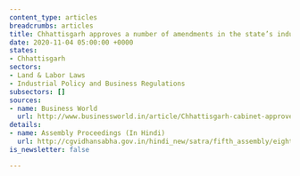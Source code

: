 ```yaml
---
content_type: articles
breadcrumbs: articles
title: Chhattisgarh approves a number of amendments in the state’s industrial policies
date: 2020-11-04 05:00:00 +0000
states:
- Chhattisgarh
sectors:
- Land & Labor Laws
- Industrial Policy and Business Regulations
subsectors: []
sources:
- name: Business World
  url: http://www.businessworld.in/article/Chhattisgarh-cabinet-approves-various-amendments-in-state-policies/26-10-2020-335885/
details:
- name: Assembly Proceedings (In Hindi)
  url: http://cgvidhansabha.gov.in/hindi_new/satra/fifth_assembly/eighth/Proc27102020.PDF
is_newsletter: false

---
```

